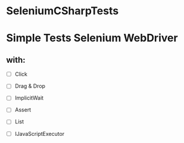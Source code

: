# SeleniumCSharpTests
# Simple Tests Selenium WebDriver 
##  with:

- [ ] Click
- [ ] Drag & Drop
- [ ] ImplicitWait
- [ ] Assert
- [ ] List<IWebElement>
- [ ] IJavaScriptExecutor

